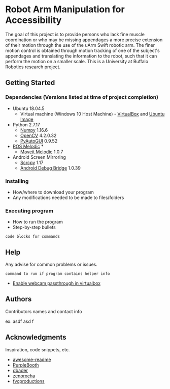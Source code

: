 # Robot Arm Manipulation for Accessibility
The goal of this project is to provide persons who lack fine muscle coordination or who may be missing appendages a more precise extension of their motion through the use of the uArm Swift robotic arm. The finer motion control is obtained through motion tracking of one of the subject's appendages and translating the information to the robot, such that it can perform the motion on a smaller scale. This is a University at Buffalo Robotics research project.

## Getting Started

### Dependencies (Versions listed at time of project completion)

* Ubuntu 18.04.5
  * Virtual machine (Windows 10 Host Machine) - [VirtualBox](https://www.virtualbox.org/wiki/Downloads) and [Ubuntu Image](https://www.linuxvmimages.com/images/ubuntu-1804/)
* Python 2.7.17
  * [Numpy](https://devdocs.io/numpy~1.16/) 1.16.6
  * [OpenCV](https://docs.opencv.org/4.2.0/) 4.2.0.32
  * [PyAutoGUI](https://pyautogui.readthedocs.io/en/latest/) 0.9.52
* [ROS Melodic](http://wiki.ros.org/melodic/Installation/Ubuntu )
  * 
  * [Moveit Melodic](http://docs.ros.org/en/melodic/api/moveit_tutorials/html/doc/getting_started/getting_started.html) 1.0.7
* Android Screen Mirroring
  * [Scrcpy](https://github.com/Genymobile/scrcpy) 1.17
  * [Android Debug Bridge](https://developer.android.com/studio/command-line/adb) 1.0.39

### Installing

* How/where to download your program
* Any modifications needed to be made to files/folders

### Executing program

* How to run the program
* Step-by-step bullets
```
code blocks for commands
```

## Help

Any advise for common problems or issues.
```
command to run if program contains helper info
```
* [Enable webcam passthrough in virtualbox](https://scribles.net/using-webcam-in-virtualbox-guest-os-on-windows-host/)

## Authors

Contributors names and contact info

ex. asdf asd f 

## Acknowledgments

Inspiration, code snippets, etc.
* [awesome-readme](https://github.com/matiassingers/awesome-readme)
* [PurpleBooth](https://gist.github.com/PurpleBooth/109311bb0361f32d87a2)
* [dbader](https://github.com/dbader/readme-template)
* [zenorocha](https://gist.github.com/zenorocha/4526327)
* [fvcproductions](https://gist.github.com/fvcproductions/1bfc2d4aecb01a834b46)
